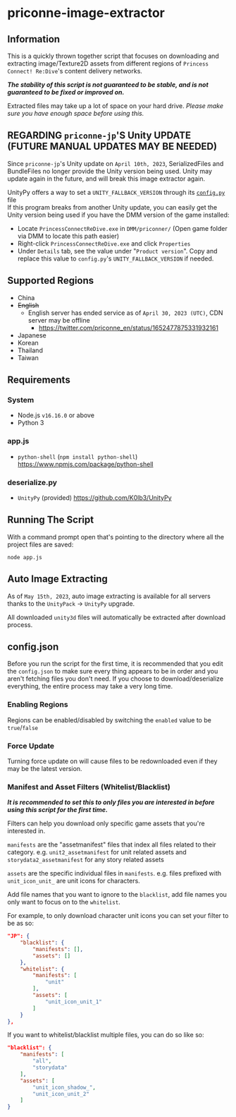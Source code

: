 # priconne-image-extractor

## Information
This is a quickly thrown together script that focuses on downloading and extracting image/Texture2D assets from
different regions of `Princess Connect! Re:Dive`'s content delivery networks.

***The stability of this script is not guaranteed to be stable, and is not guaranteed to be fixed or improved on.***

Extracted files may take up a lot of space on your hard drive. *Please make sure you have enough space before using this.*

## REGARDING `priconne-jp`'S Unity UPDATE **(FUTURE MANUAL UPDATES MAY BE NEEDED)**
Since `priconne-jp`'s Unity update on `April 10th, 2023`, SerializedFiles and BundleFiles no longer provide the Unity
version being used. Unity may update again in the future, and will break this image extractor again.

UnityPy offers a way to set a `UNITY_FALLBACK_VERSION` through its [`config.py`](vendor/UnityPy/UnityPy/config.py) file<br/>
If this program breaks from another Unity update, you can easily get the Unity version being used if you have the DMM version of the game installed:
- Locate `PrincessConnectReDive.exe` in `DMM/priconner/` (Open game folder via DMM to locate this path easier)
- Right-click `PrincessConnectReDive.exe` and click `Properties`
- Under `Details` tab, see the value under "`Product version`". Copy and replace this value to `config.py`'s `UNITY_FALLBACK_VERSION` if needed.

## Supported Regions
- China
- ~~English~~
  - English server has ended service as of `April 30, 2023 (UTC)`, CDN server may be offline
    - <https://twitter.com/priconne_en/status/1652477875331932161>
- Japanese
- Korean
- Thailand
- Taiwan

## Requirements
### System
- Node.js `v16.16.0` or above
- Python 3

### app.js
- `python-shell` (`npm install python-shell`) <https://www.npmjs.com/package/python-shell>

### deserialize.py
- `UnityPy` (provided) <https://github.com/K0lb3/UnityPy>

## Running The Script
With a command prompt open that's pointing to the directory where all the project files are saved:
```
node app.js
```

## Auto Image Extracting
As of `May 15th, 2023`, auto image extracting is available for all servers thanks to the `UnityPack` -> `UnityPy` upgrade.

All downloaded `unity3d` files will automatically be extracted after download process.

## config.json
Before you run the script for the first time, it is recommended that you edit the `config.json` to make sure every
thing appears to be in order and you aren't fetching files you don't need. If you choose to download/deserialize
everything, the entire process may take a very long time.

### Enabling Regions
Regions can be enabled/disabled by switching the `enabled` value to be `true`/`false`

### Force Update
Turning force update on will cause files to be redownloaded even if they may be the latest version.

### Manifest and Asset Filters (Whitelist/Blacklist)
***It is recommended to set this to only files you are interested in before using this script for the first time.***

Filters can help you download only specific game assets that you're interested in.

`manifests` are the "assetmanifest" files that index all files related to their category. e.g. `unit2_assetmanifest` for
unit related assets and `storydata2_assetmanifest` for any story related assets

`assets` are the specific individual files in `manifests`. e.g. files prefixed with `unit_icon_unit_` are unit icons for
characters.

Add file names that you want to ignore to the `blacklist`, add file names you only want to focus on to the `whitelist`.

For example, to only download character unit icons you can set your filter to be as so:
```json
"JP": {
    "blacklist": {
        "manifests": [],
        "assets": []
    },
    "whitelist": {
        "manifests": [
            "unit"
        ],
        "assets": [
            "unit_icon_unit_1"
        ]
    }
},
```

If you want to whitelist/blacklist multiple files, you can do so like so:
```json
"blacklist": {
    "manifests": [
        "all",
        "storydata"
    ],
    "assets": [
        "unit_icon_shadow_",
        "unit_icon_unit_2"
    ]
}
```
